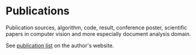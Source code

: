 Publications
===================

Publication sources, algorithm, code, result, conference poster, scientific papers in computer vision and more especially document analysis domain.

See [publication list](http://www.christophe-rigaud.com/en/cv/publication/) on the author's website.

